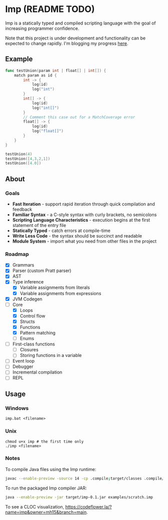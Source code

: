 # Imp (README TODO)

Imp is a statically typed and compiled scripting language with the goal of increasing programmer confidence.

Note that this project is under development and functionality can be expected to change rapidly. I'm blogging my
progress [here](https://matthall.codes/tags/imp/).

## Example

```go
func testUnion(param int | float[] | int[]) {
    match param as id {
        int -> {
            log(id)
            log("int")
        }
        int[] -> {
            log(id)
            log("int[]")
        }
        // Comment this case out for a MatchCoverage error
        float[] -> {
            log(id)
            log("float[]")
        }
    }
}

testUnion(4)
testUnion([4,3,2,1])
testUnion([4.0])
```

## About

### Goals

* **Fast Iteration** - support rapid iteration through quick compilation and feedback
* **Familiar Syntax** - a C-style syntax with curly brackets, no semicolons
* **Scripting Language Characteristics** - execution begins at the first statement of the entry file
* **Statically Typed** - catch errors at compile-time
* **Write Less Code** - the syntax should be succinct and readable
* **Module System** - import what you need from other files in the project

### Roadmap

- [x] Grammars
- [x] Parser (custom Pratt parser)
- [x] AST
- [x] Type inference
    - [x] Variable assignments from literals
    - [X] Variable assignments from expressions
- [x] JVM Codegen
- [ ] Core
    - [x] Loops
    - [x] Control flow
    - [x] Structs
    - [x] Functions
    - [x] Pattern matching
    - [ ] Enums
- [ ] First-class functions
    - [ ] Closures
    - [ ] Storing functions in a variable
- [ ] Event loop
- [ ] Debugger
- [ ] Incremental compilation
- [ ] REPL

## Usage

### Windows

```shell
imp.bat <filename>
```

### Unix

```shell
chmod u+x imp # the first time only
./imp <filename>
```

### Notes

To compile Java files using the Imp runtime:

```bash
javac --enable-preview -source 14 -cp .compile;target/classes .compile/main/Example.java
```

To run the packaged Imp compiler JAR:

```bash
java --enable-preview -jar target/imp-0.1.jar examples/scratch.imp
```

To see a CLOC visualization, https://codeflower.la/?name=imp&owner=mh15&branch=main.
